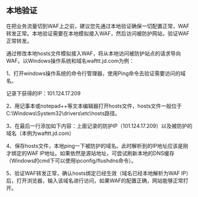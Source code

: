 ## 本地验证

在把业务流量切到WAF上之前，建议您先通过本地验证确保一切配置正常，WAF转发正常。本地验证需要在本地模拟接入WAF，然后访问被防护网站，验证WAF正常转发。

通过修改本地hosts文件模拟接入WAF，将从本地访问被防护站点的请求导向WAF。以Windows操作系统和域名wafttt.jd.com为例：

1、打开windows操作系统的命令行管理器，使用Ping命令去验证需要访问的域名。



记录下获得的IP：101.124.17.209

2、用记事本或notepad++等文本编辑器打开hosts文件，hosts文件一般位于C:\Windows\System32\drivers\etc\hosts路径。



3、在最后一行添加如下内容：上面记录的防护IP（101.124.17.209）以及被防护的域名（本例为wafttt.jd.com）



4、保存hosts文件，本地ping一下被防护的域名。此时解析到的IP地址应该是刚才绑定的WAF IP地址。如果依然是源站地址，可尝试刷新本地的DNS缓存（Windows的cmd下可以使用ipconfig/flushdns命令）。



5、验证WAF转发正常，确认hosts绑定已经生效（域名已经本地解析为WAF IP）后，打开浏览器，输入该域名进行访问，如果WAF的配置正确，网站能够正常打开。


